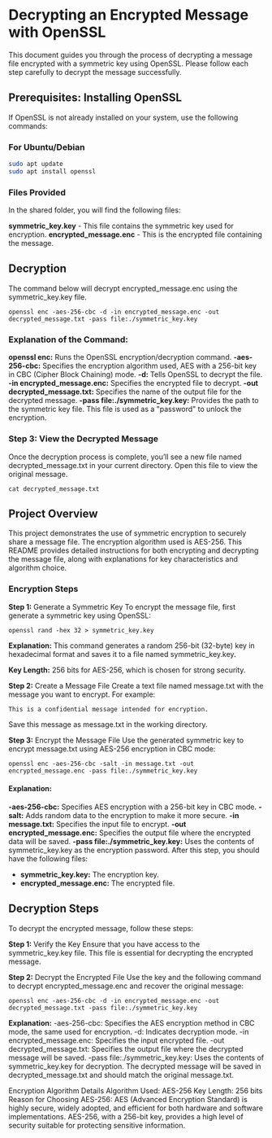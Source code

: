 # Decrypting an Encrypted Message with OpenSSL

This document guides you through the process of decrypting a message file encrypted with a symmetric key using OpenSSL. Please follow each step carefully to decrypt the message successfully.

## Prerequisites: Installing OpenSSL

If OpenSSL is not already installed on your system, use the following commands:

### For Ubuntu/Debian
```bash
sudo apt update
sudo apt install openssl
```
### Files Provided
In the shared folder, you will find the following files:

**symmetric_key.key** - This file contains the symmetric key used for encryption.
**encrypted_message.enc** - This is the encrypted file containing the message.
## Decryption
The command below will decrypt encrypted_message.enc using the symmetric_key.key file.

```
openssl enc -aes-256-cbc -d -in encrypted_message.enc -out decrypted_message.txt -pass file:./symmetric_key.key
```
### Explanation of the Command:
**openssl enc:** Runs the OpenSSL encryption/decryption command.
**-aes-256-cbc:** Specifies the encryption algorithm used, AES with a 256-bit key in CBC (Cipher Block Chaining) mode.
**-d:** Tells OpenSSL to decrypt the file.
**-in encrypted_message.enc:** Specifies the encrypted file to decrypt.
**-out decrypted_message.txt:** Specifies the name of the output file for the decrypted message.
**-pass file:./symmetric_key.key:** Provides the path to the symmetric key file. This file is used as a "password" to unlock the encryption.
### Step 3: View the Decrypted Message
Once the decryption process is complete, you’ll see a new file named decrypted_message.txt in your current directory. Open this file to view the original message.
```
cat decrypted_message.txt
```
## Project Overview
This project demonstrates the use of symmetric encryption to securely share a message file. The encryption algorithm used is AES-256.
This README provides detailed instructions for both encrypting and decrypting the message file, along with explanations for key characteristics and algorithm choice.

### Encryption Steps
**Step 1:** Generate a Symmetric Key
To encrypt the message file, first generate a symmetric key using OpenSSL:
```
openssl rand -hex 32 > symmetric_key.key
```
**Explanation:** This command generates a random 256-bit (32-byte) key in hexadecimal format and saves it to a file named symmetric_key.key.

**Key Length:** 256 bits for AES-256, which is chosen for strong security.

**Step 2:** Create a Message File
Create a text file named message.txt with the message you want to encrypt. For example:
```
This is a confidential message intended for encryption.
```
Save this message as message.txt in the working directory.

**Step 3:** Encrypt the Message File
Use the generated symmetric key to encrypt message.txt using AES-256 encryption in CBC mode:
```
openssl enc -aes-256-cbc -salt -in message.txt -out encrypted_message.enc -pass file:./symmetric_key.key
```
#### Explanation:
**-aes-256-cbc:** Specifies AES encryption with a 256-bit key in CBC mode.
**-salt:** Adds random data to the encryption to make it more secure.
**-in message.txt:** Specifies the input file to encrypt.
**-out encrypted_message.enc:** Specifies the output file where the encrypted data will be saved.
**-pass file:./symmetric_key.key:** Uses the contents of symmetric_key.key as the encryption password.
After this step, you should have the following files:

- **symmetric_key.key:** The encryption key.
- **encrypted_message.enc:** The encrypted file.
## Decryption Steps
To decrypt the encrypted message, follow these steps:

**Step 1:** Verify the Key
Ensure that you have access to the symmetric_key.key file. This file is essential for decrypting the encrypted message.

**Step 2:** Decrypt the Encrypted File
Use the key and the following command to decrypt encrypted_message.enc and recover the original message:
```
openssl enc -aes-256-cbc -d -in encrypted_message.enc -out decrypted_message.txt -pass file:./symmetric_key.key
```
**Explanation:**
-aes-256-cbc: Specifies the AES encryption method in CBC mode, the same used for encryption.
-d: Indicates decryption mode.
-in encrypted_message.enc: Specifies the input encrypted file.
-out decrypted_message.txt: Specifies the output file where the decrypted message will be saved.
-pass file:./symmetric_key.key: Uses the contents of symmetric_key.key for decryption.
The decrypted message will be saved in decrypted_message.txt and should match the original message.txt.

Encryption Algorithm Details
Algorithm Used: AES-256
Key Length: 256 bits
Reason for Choosing AES-256: AES (Advanced Encryption Standard) is highly secure, widely adopted, and efficient for both hardware and software implementations. 
AES-256, with a 256-bit key, provides a high level of security suitable for protecting sensitive information.
